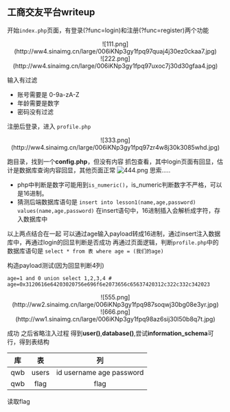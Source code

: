 ## 工商交友平台writeup
开始`index.php`页面，有登录(?func=login)和注册(?func=register)两个功能
<div align=center>
![111.png](http://ww4.sinaimg.cn/large/006iKNp3gy1fpq97quaj4j30ez0ckaa7.jpg)
</div>

<div align=center>
![222.png](http://ww4.sinaimg.cn/large/006iKNp3gy1fpq97uxoc7j30d30gfaa4.jpg)
</div>

输入有过滤
+ 账号需要是 0-9a-zA-Z
+ 年龄需要是数字
+ 密码没有过滤

注册后登录，进入 `profile.php`

<div align=center>
![333.png](http://ww4.sinaimg.cn/large/006iKNp3gy1fpq97zr4w8j30k3085whd.jpg)
</div>

跑目录，找到一个**config.php**，但没有内容
抓包查看，其中login页面有回显，估计是数据库查询内容回显，其他页面正常
![444.png](http://ww4.sinaimg.cn/large/006iKNp3gy1fpq983ffhtj30b508eweo.jpg)
思索.....

+ php中判断是数字可能用到`is_numeric()`，is_numeric判断数字不严格，可以是16进制。
+ 猜测后端数据库语句是
  `insert into lesson1(name,age,password) values(name,age,password)`
  在insert语句中，16进制插入会解析成字符，存入数据库中

以上两点结合在一起
可以通过age输入payload转成16进制，通过insert注入数据库中，再通过login的回显判断是否成功
再通过页面逻辑，判断`profile.php`中的数据库语句是
`select * from 表 where age = (我们的age) `

构造payload测试(因为回显判断4列)
```
age=1 and 0 union select 1,2,3,4 #
age=0x3120616e64203020756e696f6e2073656c65637420312c322c332c342023
```
<div align=center>
![555.png](http://ww2.sinaimg.cn/large/006iKNp3gy1fpq987soqwj30bg08e3yr.jpg)
</div>

<div align=center>
![666.png](http://ww1.sinaimg.cn/large/006iKNp3gy1fpq98az6sij30l50b8q7t.jpg)
</div>

成功
之后省略注入过程
得到**user()**,**database()**,尝试**information_schema**可行，得到表结构

库 | 表 | 列
:--: | :--: | :--:
qwb | users | id username age password
qwb | flag | flag

读取flag
